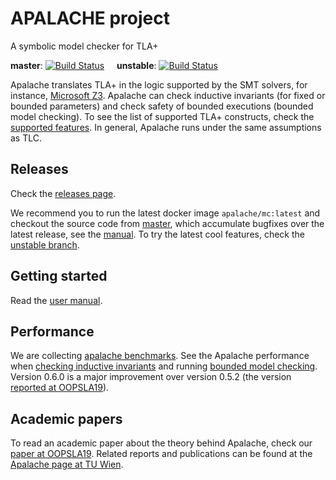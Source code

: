 # APALACHE project

A symbolic model checker for TLA+

__master__: [![Build Status](https://travis-ci.org/informalsystems/apalache.svg?branch=master)](https://travis-ci.org/informalsystems/apalache)
&nbsp;&nbsp;&nbsp;
__unstable__: [![Build Status](https://travis-ci.org/informalsystems/apalache.svg?branch=unstable)](https://travis-ci.org/informalsystems/apalache)

Apalache translates TLA+ in the logic supported by the SMT solvers, for instance, [Microsoft Z3](https://github.com/Z3Prover/z3). Apalache can check inductive invariants (for fixed or bounded parameters) and check safety of bounded executions (bounded model checking). To see the list of supported
TLA+ constructs, check the [supported features](docs/features.md). In general,
Apalache runs under the same assumptions as TLC.

## Releases

Check the [releases page](https://github.com/informalsystems/apalache/releases).

We recommend you to run the latest docker image `apalache/mc:latest` and
checkout the source code from
[master](https://github.com/informalsystems/apalache/tree/master), which accumulate
bugfixes over the latest release, see the [manual](docs/manual.md#useDocker).
To try the latest cool features, check the [unstable
branch](https://github.com/informalsystems/apalache/tree/unstable).

## Getting started

Read the [user manual](docs/manual.md).

## Performance

We are collecting [apalache benchmarks](https://github.com/informalsystems/apalache-tests).
See the Apalache performance when
[checking inductive invariants](https://github.com/informalsystems/apalache-tests/blob/master/results/001indinv-report.md)
and running
[bounded model checking](https://github.com/informalsystems/apalache-tests/blob/master/results/002bmc-report.md). Version 0.6.0 is a major improvement over version 0.5.2
(the version [reported at OOPSLA19](https://dl.acm.org/doi/10.1145/3360549)).

## Academic papers

To read an academic paper about the theory behind Apalache,
check our [paper at OOPSLA19](https://dl.acm.org/doi/10.1145/3360549).
Related reports and publications can be found at the
[Apalache page at TU Wien](http://forsyte.at/research/apalache/).
